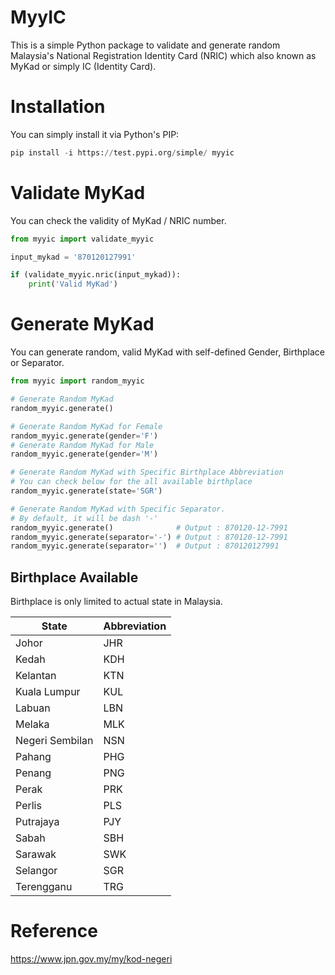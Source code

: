 # MyyIC
This is a simple Python package to validate and generate random Malaysia's National Registration Identity Card (NRIC) 
which also known as MyKad or simply IC (Identity Card).

# Installation
You can simply install it via Python's PIP:
```python
pip install -i https://test.pypi.org/simple/ myyic
```

# Validate MyKad
You can check the validity of MyKad / NRIC number.  
```python
from myyic import validate_myyic

input_mykad = '870120127991'

if (validate_myyic.nric(input_mykad)):
    print('Valid MyKad')
```

# Generate MyKad
You can generate random, valid MyKad with self-defined Gender, Birthplace or Separator.
```python
from myyic import random_myyic

# Generate Random MyKad
random_myyic.generate()

# Generate Random MyKad for Female
random_myyic.generate(gender='F')
# Generate Random MyKad for Male
random_myyic.generate(gender='M')

# Generate Random MyKad with Specific Birthplace Abbreviation
# You can check below for the all available birthplace
random_myyic.generate(state='SGR')

# Generate Random MyKad with Specific Separator. 
# By default, it will be dash '-'
random_myyic.generate()              # Output : 870120-12-7991 
random_myyic.generate(separator='-') # Output : 870120-12-7991 
random_myyic.generate(separator='')  # Output : 870120127991 
```

## Birthplace Available
Birthplace is only limited to actual state in Malaysia.

| State           | Abbreviation |
|-----------------|--------------|
| Johor           | JHR          |
| Kedah           | KDH          |
| Kelantan        | KTN          |
| Kuala Lumpur    | KUL          |
| Labuan          | LBN          |
| Melaka          | MLK          |
| Negeri Sembilan | NSN          |
| Pahang          | PHG          |
| Penang          | PNG          |
| Perak           | PRK          |
| Perlis          | PLS          |
| Putrajaya       | PJY          |
| Sabah           | SBH          |
| Sarawak         | SWK          |
| Selangor        | SGR          |
| Terengganu      | TRG          |





# Reference
https://www.jpn.gov.my/my/kod-negeri

